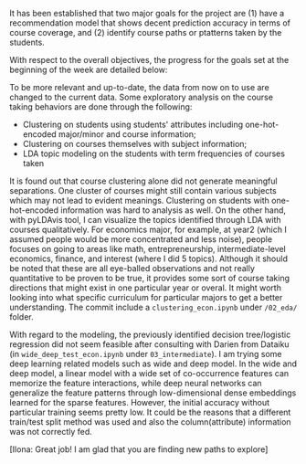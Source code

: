 It has been established that two major goals for the project are (1) have a recommendation model that shows decent prediction accuracy in terms of course coverage, and (2) identify course paths or ptatterns taken by the students.

With respect to the overall objectives, the progress for the goals set at the beginning of the week are detailed below:

To be more relevant and up-to-date, the data from now on to use are changed to the current data. Some exploratory analysis on the course taking behaviors are done through the following:
- Clustering on students using students' attributes including one-hot-encoded major/minor and course information;
- Clustering on courses themselves with subject information;
- LDA topic modeling on the students with term frequencies of courses taken

It is found out that course clustering alone did not generate meaningful separations. One cluster of courses might still contain various subjects which may not lead to evident meanings. Clustering on students with one-hot-encoded information was hard to analysis as well. On the other hand, with pyLDAvis tool, I can visualize the topics identified through LDA with courses qualitatively. For economics major, for example, at year2 (which I assumed people would be more concentrated and less noise), people focuses on going to areas like math, entrepreneurship, intermediate-level economics, finance, and interest (where I did 5 topics). Although it should be noted that these are all eye-balled observations and not really quantitative to be proven to be true, it provides some sort of course taking directions that might exist in one particular year or overal. It might worth looking into what specific curriculum for particular majors to get a better understanding. The commit include a `clustering_econ.ipynb` under `/02_eda/` folder.

With regard to the modeling, the previously identified decision tree/logistic regression did not seem feasible after consulting with Darien from Dataiku (in `wide_deep_test_econ.ipynb` under `03_intermediate`). I am trying some deep learning related models such as wide and deep model. In the wide and deep model, a linear model with a wide set of co-occurrence features can memorize the feature interactions, while deep neural networks can generalize the feature patterns through low-dimensional dense embeddings learned for the sparse features. However, the initial accuracy without particular training seems pretty low. It could be the reasons that a different train/test split method was used and also the column(attribute) information was not correctly fed.

[Ilona: Great job! I am glad that you are finding new paths to explore]
